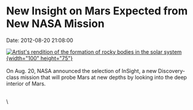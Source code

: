 New Insight on Mars Expected from New NASA Mission
==================================================

Date: 2012-08-20 21:08:00

[![Artist\'s rendition of the formation of rocky bodies in the solar
system](http://www.jpl.nasa.gov/images/insight/20120820/pia16078-th.jpg){width="100"
height="75"}](http://www.jpl.nasa.gov/news/news.cfm?release=2012-252&rn=news.xml&rst=3482)\
\
On Aug. 20, NASA announced the selection of InSight, a new
Discovery-class mission that will probe Mars at new depths by looking
into the deep interior of Mars.

\
\
